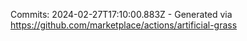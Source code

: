 Commits: 2024-02-27T17:10:00.883Z - Generated via https://github.com/marketplace/actions/artificial-grass
<br>
